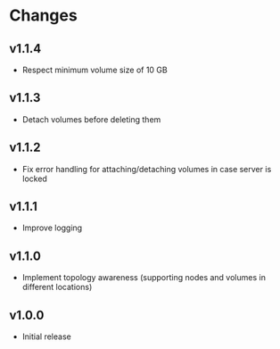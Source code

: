 # Changes

## v1.1.4

* Respect minimum volume size of 10 GB

## v1.1.3

* Detach volumes before deleting them

## v1.1.2

* Fix error handling for attaching/detaching volumes in case server is locked

## v1.1.1

* Improve logging

## v1.1.0

* Implement topology awareness (supporting nodes and volumes in different locations)

## v1.0.0

* Initial release
